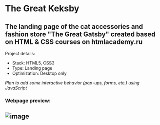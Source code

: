 # The Great Keksby

## The landing page of the cat accessories and fashion store "The Great Gatsby" created based on HTML & CSS courses on htmlacademy.ru

Project details:
* Stack: HTML5, CSS3
* Type: Landing page
* Optimization: Desktop only

_Plan to add some interactive behavior (pop-ups, forms, etc.) using JavaScript_

### Webpage preview:
![image](https://user-images.githubusercontent.com/24962012/185572366-295973fb-d7ee-41ba-9a71-9eafe7630095.png)
---
